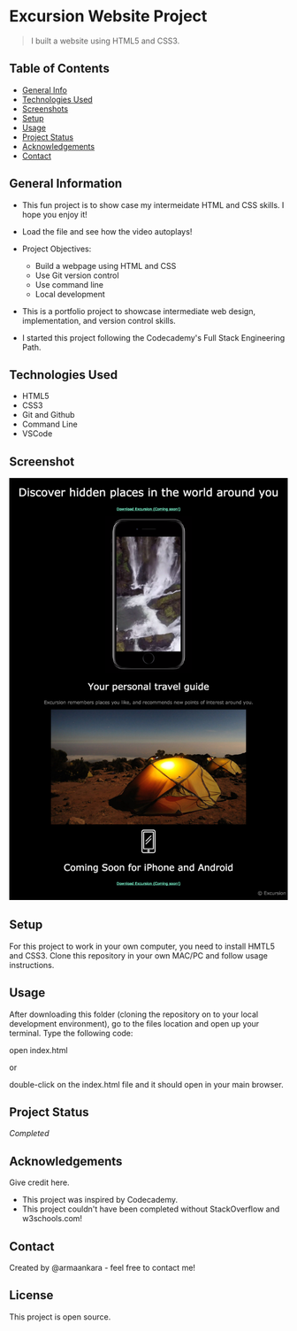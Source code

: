 # Excursion Website Project
> I built a website using HTML5 and CSS3.
## Table of Contents
* [General Info](#general-information)
* [Technologies Used](#technologies-used)
* [Screenshots](#screenshots)
* [Setup](#setup)
* [Usage](#usage)
* [Project Status](#project-status)
* [Acknowledgements](#acknowledgements)
* [Contact](#contact)
<!-- * [License](#license) -->
## General Information
- This fun project is to show case my intermeidate HTML and CSS skills. I hope you enjoy it!

- Load the file and see how the video autoplays!
- Project Objectives:
  - Build a webpage using HTML and CSS
  - Use Git version control
  - Use command line
  - Local development
- This is a portfolio project to showcase intermediate web design, implementation, and version control skills.
- I started this project following the Codecademy's Full Stack Engineering Path.
## Technologies Used
- HTML5
- CSS3
- Git and Github
- Command Line
- VSCode

## Screenshot
![Excursion webpage finished product](./resources/images/Screenshot_of_excursion.png)


## Setup

For this project to work in your own computer, you need to install HMTL5 and CSS3. Clone this repository in your own MAC/PC and follow usage instructions.
## Usage

After downloading this folder (cloning the repository on to your local development environment), go to the files location and open up your terminal. Type the following code:

open index.html

 or

double-click on the index.html file and it should open in your main browser.

## Project Status
_Completed_

## Acknowledgements
Give credit here.
- This project was inspired by Codecademy.
- This project couldn't have been completed without StackOverflow and w3schools.com!

## Contact
Created by @armaankara - feel free to contact me!

## License
This project is open source.
